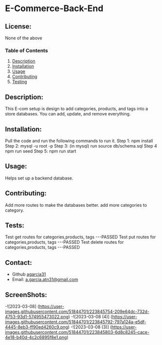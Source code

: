 # E-Commerce-Back-End
  ## License:
  None of the above
  ### Table of Contents
  1. [Description](#description)
  2. [Installation](#installation)
  3. [Usage](#usage)
  4. [Contributing](#contributing)
  5. [Testing](#testing)


  ## Description:
  This E-com setup is design to add categories, products, and tags into a store databases. You can add, update, and remove everything.
  ## Installation:
  Pull the code and run the following commands to run it. Step 1: npm install Step 2: mysql -u root -p Step 3: (in mysql) run source db/schema.sql Step 4 npm run seed Step 5: npm run start
  ## Usage:
  Helps set up a backend database.
  ## Contributing:
  Add more routes to make the databases better. add more categories to category.
  ## Tests:
  Test get routes for categories,products, tags ---PASSED
  Test put routes for categories,products, tags ---PASSED
  Test delete routes for categories,products, tags ---PASSED
  ## Contact:
  - Github [agarcia31](https://github.com/agarcia31)
  - Email: [a.garcia.atn31@gmail.com](mailto:a.garcia.atn31@gmail.com)
  ## ScreenShots:
  -![2023-03-08] (https://user-images.githubusercontent.com/51844701/223845754-209e64dc-732d-4753-93d1-574955473022.png) 
  -![2023-03-08 (4)] (https://user-images.githubusercontent.com/51844701/223845792-797a124a-e5df-4445-8eb3-ff90ed4260c9.png) 
  -![2023-03-08 (3)] (https://user-images.githubusercontent.com/51844701/223845803-6d8c8245-cace-4e18-b40d-4c2c6895f8e1.png)
